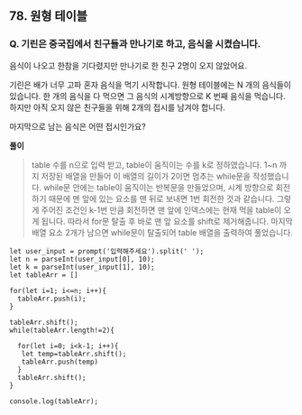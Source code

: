 ## 78. 원형 테이블

### Q. 기린은 중국집에서 친구들과 만나기로 하고, 음식을 시켰습니다.

음식이 나오고 한참을 기다렸지만 만나기로 한 친구 2명이 오지 않았어요.

기린은 배가 너무 고파 혼자 음식을 먹기 시작합니다. 원형 테이블에는 N 개의 음식들이 있습니다.
한 개의 음식을 다 먹으면 그 음식의 시계방향으로 K 번째 음식을 먹습니다.
하지만 아직 오지 않은 친구들을 위해 2개의 접시를 남겨야 합니다.

마지막으로 남는 음식은 어떤 접시인가요?

**풀이**

> table 수를 n으로 입력 받고, table이 움직이는 수를 k로 정하였습니다. 1~n 까지 저장된 배열을 만들어 이 배열의 길이가 2이면 멈추는 while문을 작성했습니다.
> while문 안에는 table이 움직이는 반복문을 만들었으며, 시계 방향으로 회전하기 때문에 맨 앞에 있는 요소를 맨 뒤로 보내면 1번 회전한 것과 같습니다. 그렇게 주어진 조건인 k-1번 만큼 회전하면 맨 앞에 인덱스에는 현재 먹을 table이 오게 됩니다. 따라서 for문 탈출 후 바로 맨 앞 요소를 shift로 제거해줍니다. 마지막 배열 요소 2개가 남으면 while문이 탈출되어 table 배열을 출력하여 풀었습니다.

```
let user_input = prompt('입력해주세요').split(' ');
let n = parseInt(user_input[0], 10);
let k = parseInt(user_input[1], 10);
let tableArr = []

for(let i=1; i<=n; i++){
  tableArr.push(i);
}

tableArr.shift();
while(tableArr.length!=2){

  for(let i=0; i<k-1; i++){
   let temp=tableArr.shift();
   tableArr.push(temp)
  }
  tableArr.shift();
}

console.log(tableArr);
```
